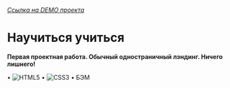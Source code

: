 *[Ссылка на DEMO проекта](https://cactys.github.io/how-to-learn/ "Научиться учиться")*
# Научиться учиться
**Первая проектная работа. Обычный одностраничный лэндинг. Ничего лишнего!**

• ![HTML5](https://img.shields.io/badge/html5-%23E34F26.svg?style=for-the-badge&logo=html5&logoColor=white) • ![CSS3](https://img.shields.io/badge/css3-%231572B6.svg?style=for-the-badge&logo=css3&logoColor=white) • БЭМ
